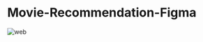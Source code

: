 # Movie-Recommendation-Figma

![web](https://user-images.githubusercontent.com/107876029/182933449-b250fd7b-ed6c-43d5-84e9-187aef413329.png)
